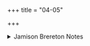 +++
title = "04-05"

+++

<details><summary>Jamison Brereton Notes</summary>

As indicated in the published introduction, the genitive of the human worshiper is continued in these verses, though with the demonstrative, not relative pronoun.
</details>
